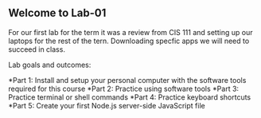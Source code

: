 ## Welcome to Lab-01

For our first lab for the term it was a review from CIS 111 and setting up our laptops for the rest of the tern. Downloading specfic apps we will need to succeed in class.

Lab goals and outcomes:

*Part 1: Install and setup your personal computer with the software tools required for this course
*Part 2: Practice using software tools
*Part 3: Practice terminal or shell commands
*Part 4: Practice keyboard shortcuts
*Part 5: Create your first Node.js server-side JavaScript file
